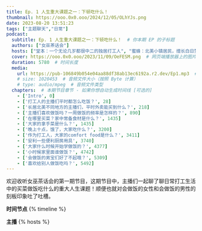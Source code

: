 ```yaml
---
title: Ep. 1 人生重大课题之一：下顿吃什么！
thumbnail: https://ooo.0x0.ooo/2024/12/05/OLhYJs.png
date: 2023-08-20 13:51:23
tags: ["主题聊天","日常"]
podcast:
  subtitle: Ep. 1 人生重大课题之一：下顿吃什么！  # 你本期 EP 的子标题
  authors: ["女巫茶话会"]
  hosts: ["堂本：一个无论几岁都很中二的独居打工人", "蜜蜂：北美小镇居民，擅长白日梦游","小邓：日常不务正业搞七搞八的社畜"]  # 本期作者
  cover: https://ooo.0x0.ooo/2023/11/09/OeFESM.png  # 网页端播放器上的图片
  duration: 5780  # 时间长度
  media:
    url: https://pub-106849b054e04aa88df38ab13ec6192a.r2.dev/Ep1.mp3  # 音频文件
    # size: 1020453  # 音频文件大小（按照 Byte 计算）
    # type: audio/mpeg  # 音频文件类型
  chapters:  # 本期节目章节 - 如果你想自动生成时间线 [可选的]
    - ['Intro', 0]  
    - ['打工人的主播们平时都怎么吃饭？', 28]
    - ['长居北美不同地方的主播们，平时外卖能买到什么？', 218]
    - ['主播们喜欢做饭吗？一周做饭的频率是怎样的？', 890]
    - ['在哪里买菜？家中常备食材是什么？', 1435]
    - ['大家的拿手菜是什么？', 1435]
    - ['晚上十点，饿了，大家吃什么？', 3200]
    - ['作为打工人，大家的comfort food是什么？', 3411]
    - ['安利一些便利厨房用具', 3740]
    - ['大家什么时候开始学做饭的？', 4377]
    - ['小时候家里面谁做饭？', 4742]
    - ['会做饭的男宝们好了不起哦？', 5309]
    - ['喜欢给别人做饭吃吗？', 5492]
---
```


欢迎收听女巫茶话会的第一期节目，这期节目中，主播们一起聊了聊日常打工生活中的买菜做饭吃什么的重大人生课题！顺便也就对会做饭的女性和会做饭的男性的刻板印象吐了吐槽。

**时间节点**
{% timeline %}

**主播**
{% hosts %}